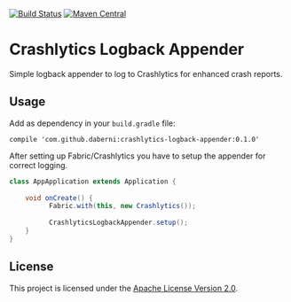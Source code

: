 [![Build Status](https://travis-ci.org/daberni/crashlytics-logback-appender.svg?branch=master)](https://travis-ci.org/daberni/crashlytics-logback-appender)
[![Maven Central](https://img.shields.io/maven-central/v/com.github.daberni/crashlytics-logback-appender.svg)](https://search.maven.org/#search%7Cga%7C1%7Ca%3A%22crashlytics-logback-appender%22)

# Crashlytics Logback Appender

Simple logback appender to log to Crashlytics for enhanced crash reports.

## Usage

Add as dependency in your `build.gradle` file:
```
compile 'com.github.daberni:crashlytics-logback-appender:0.1.0'
```

After setting up Fabric/Crashlytics you have to setup the appender for correct logging.

```java
class AppApplication extends Application {
    
    void onCreate() {
          Fabric.with(this, new Crashlytics());
          
          CrashlyticsLogbackAppender.setup();
    }
}
```

## License

This project is licensed under the [Apache License Version 2.0](LICENSE).
